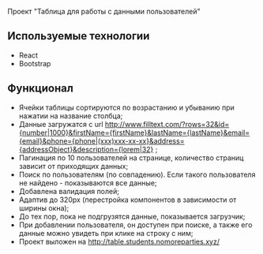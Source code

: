 Проект "Таблица для работы с данными пользователей"

## Используемые технологии

* React
* Bootstrap


## Функционал

* Ячейки таблицы сортируются по возрастанию и убыванию при нажатии на название столбца;
* Данные загружатся с url http://www.filltext.com/?rows=32&id={number|1000}&firstName={firstName}&lastName={lastName}&email={email}&phone={phone|(xxx)xxx-xx-xx}&address={addressObject}&description={lorem|32}  ;
* Пагинация по 10 пользователей на странице, количество страниц зависит от приходящих данных;
* Поиск по пользователям (по совпадению). Если такого пользователя не найдено - показываются все данные;
* Добавлена валидация полей;
* Адаптив до 320px (перестройка компонентов в зависимости от ширины окна);
* До тех пор, пока не подгрузятся данные, показывается загрузчик;
* При добавлении пользователя, он доступен при поиске, а также его данные можно увидеть при клике на строку с ним;
* Проект выложен на http://table.students.nomoreparties.xyz/